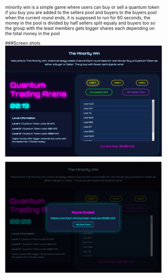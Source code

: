 minority win is a simple game where users can buy or sell a quantum token 
if you buy you are added to the sellers pool and buyers to the buyers pool
when the current round ends, it is supposed to run for 60 seconds, the money in the pool is divided by half 
sellers split equaly and buyers too 
so the group with the least members gets bigger shares each depending on the total money in the pool

###Screen shots
![](./minoritywin1.png)

![](./minoritywin2.png)
